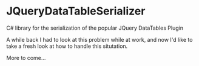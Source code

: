 JQueryDataTableSerializer
=========================

C# library for the serialization of the popular JQuery DataTables Plugin

A while back I had to look at this problem while at work, and now I'd like to take a fresh look at how to handle this situtation. 

More to come...

